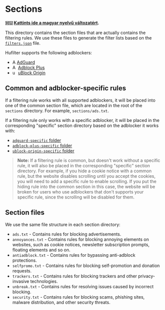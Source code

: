 # Sections

**🇭🇺 [Kattints ide a magyar nyelvű változatért][hu-version].**

This directory contains the section files that are actually contains the filtering rules. We use these files to generate
the filter lists based on the [`filters.json`][filters-json] file.

Hufilter supports the following adblockers:

<!--markdownlint-disable MD013-->
- <img src="https://cdn.adguard.com/website/github.com/AGLint/adg_logo.svg" width="14px" alt="Adblock Plus logo">[AdGuard][adg-url]
- <img src="https://cdn.adguard.com/website/github.com/AGLint/abp_logo.svg" width="14px" alt="AdGuard logo"> [Adblock Plus][abp-url]
- <img src="https://cdn.adguard.com/website/github.com/AGLint/ubo_logo.svg" width="14px" alt="uBlock Origin logo"> [uBlock Origin][ubo-url]
<!--markdownlint-enable MD013-->

## Common and adblocker-specific rules

If a filtering rule works with all supported adblockers, it will be placed into one of the common section file, which
are located in the root of the `sections` directory. For example, `sections/ads.txt`.

If a filtering rule only works with a specific adblocker, it will be placed in the corresponding "specific"
section directory based on the adblocker it works with:

- [`adguard-specific` folder][adg-section]
- [`adblock-plus-specific` folder][abp-section]
- [`ublock-origin-specific` folder][ubo-section]

> **Note:** If a filtering rule is common, but doesn't work without a specific rule, it will also be placed in the
> corresponding "specific" section directory. For example, if you hide a cookie notice with a common rule, but the
> website disables scrolling until you accept the cookies, you will need to add a specific rule to enable scrolling.
> If you put the hiding rule into the common section in this case, the website will be broken for users who use
> adblockers that don't supports your specific rule, since the scrolling will be disabled for them.

## Section files

We use the same file structure in each section directory:

- `ads.txt` - Contains rules for blocking advertisements.
- `annoyances.txt` - Contains rules for blocking annoying elements on websites, such as cookie notices, newsletter
  subscription prompts, floating elements and so on.
- `antiadblock.txt` - Contains rules for bypassing anti-adblock protections.
- `selfpromo.txt` - Contains rules for blocking self-promotion and donation requests.
- `trackers.txt` - Contains rules for blocking trackers and other privacy-invasive technologies.
- `unbreak.txt` - Contains rules for resolving issues caused by incorrect blocking.
- `security.txt` - Contains rules for blocking scams, phishing sites, malware distribution, and other security threats.

[abp-section]: https://github.com/hufilter/hufilter/tree/master/sections/adblock-plus-specific
[abp-url]: https://adblockplus.org
[adg-section]: https://github.com/hufilter/hufilter/tree/master/sections/adguard-specific
[adg-url]: https://adguard.com
[filters-json]: https://github.com/hufilter/hufilter/blob/master/filters.json
[hu-version]: https://github.com/hufilter/hufilter/blob/master/sections/README.hu.md
[ubo-section]: https://github.com/hufilter/hufilter/tree/master/sections/ublock-origin-specific
[ubo-url]: https://github.com/gorhill/uBlock
